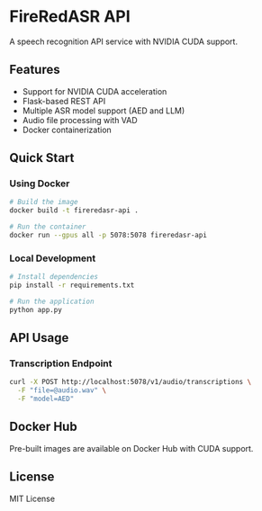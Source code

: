 # FireRedASR API

A speech recognition API service with NVIDIA CUDA support.

## Features

- Support for NVIDIA CUDA acceleration
- Flask-based REST API
- Multiple ASR model support (AED and LLM)
- Audio file processing with VAD
- Docker containerization

## Quick Start

### Using Docker

```bash
# Build the image
docker build -t fireredasr-api .

# Run the container
docker run --gpus all -p 5078:5078 fireredasr-api
```

### Local Development

```bash
# Install dependencies
pip install -r requirements.txt

# Run the application
python app.py
```

## API Usage

### Transcription Endpoint

```bash
curl -X POST http://localhost:5078/v1/audio/transcriptions \
  -F "file=@audio.wav" \
  -F "model=AED"
```

## Docker Hub

Pre-built images are available on Docker Hub with CUDA support.

## License

MIT License